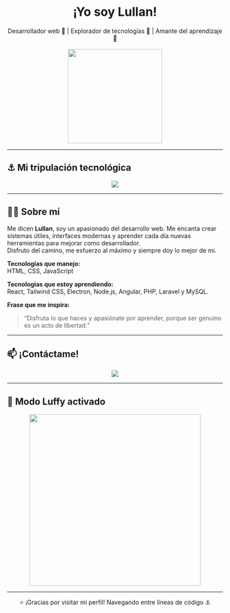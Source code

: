 <h1 align="center"> ¡Yo soy Lullan! </h1>

<p align="center">
  Desarrollador web 🧭 | Explorador de tecnologías 🌊 | Amante del aprendizaje 🍜  
  <br><br>
  <img src="https://media.tenor.com/VLL0QU1L7dQAAAAC/luffy-one-piece.gif" width="220"/>
</p>

---

## ⚓ Mi tripulación tecnológica

<div align="center">
  <img src="https://skillicons.dev/icons?i=html,css,js,react,tailwind,angular,bootstrap,nodejs,php,laravel,mysql,electron" />
</div>

---

## 🏴‍☠️ Sobre mí

Me dicen **Lullan**, soy un apasionado del desarrollo web. Me encanta crear sistemas útiles, interfaces modernas y aprender cada día nuevas herramientas para mejorar como desarrollador.  
Disfruto del camino, me esfuerzo al máximo y siempre doy lo mejor de mí.

**Tecnologías que manejo:**  
HTML, CSS, JavaScript

**Tecnologías que estoy aprendiendo:**  
React, Tailwind CSS, Electron, Node.js, Angular, PHP, Laravel y MySQL.

**Frase que me inspira:**  
> “Disfruta lo que haces y apasiónate por aprender, porque ser genuino es un acto de libertad.”

---

## 📫 ¡Contáctame!

<p align="center">
  <a href="mailto:juankmilo0511@gmail.com">
    <img src="https://img.shields.io/badge/Gmail-D14836?style=for-the-badge&logo=gmail&logoColor=white" />
  </a>
</p>

---

## 🍖 Modo Luffy activado

<p align="center">
  <img src="https://static1.cbrimages.com/wordpress/wp-content/uploads/2020/03/Featured-Image-Luffy.jpg" width="400" />
</p>

---

<p align="center">
  ⭐ ¡Gracias por visitar mi perfil!  
  Navegando entre líneas de código ⚓
</p>
